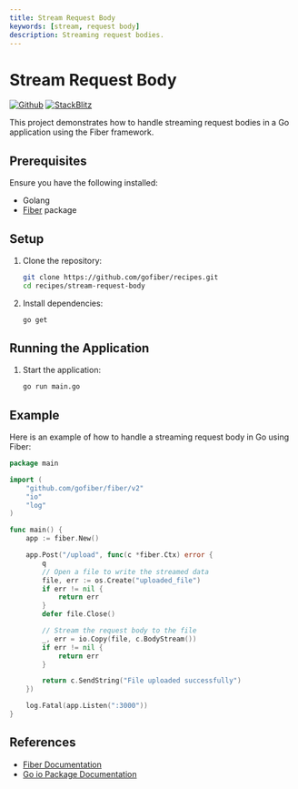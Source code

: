 ```yaml
---
title: Stream Request Body
keywords: [stream, request body]
description: Streaming request bodies.
---
```


# Stream Request Body

[![Github](https://img.shields.io/static/v1?label=&message=Github&color=2ea44f&style=for-the-badge&logo=github)](https://github.com/gofiber/recipes/tree/master/stream-request-body) [![StackBlitz](https://img.shields.io/static/v1?label=&message=StackBlitz&color=2ea44f&style=for-the-badge&logo=StackBlitz)](https://stackblitz.com/github/gofiber/recipes/tree/master/stream-request-body)

This project demonstrates how to handle streaming request bodies in a Go application using the Fiber framework.

## Prerequisites

Ensure you have the following installed:

- Golang
- [Fiber](https://github.com/gofiber/fiber) package

## Setup

1. Clone the repository:

   ```sh
   git clone https://github.com/gofiber/recipes.git
   cd recipes/stream-request-body
   ```

2. Install dependencies:
   ```sh
   go get
   ```

## Running the Application

1. Start the application:
   ```sh
   go run main.go
   ```

## Example

Here is an example of how to handle a streaming request body in Go using Fiber:

```go
package main

import (
    "github.com/gofiber/fiber/v2"
    "io"
    "log"
)

func main() {
    app := fiber.New()

    app.Post("/upload", func(c *fiber.Ctx) error {
        q
        // Open a file to write the streamed data
        file, err := os.Create("uploaded_file")
        if err != nil {
            return err
        }
        defer file.Close()

        // Stream the request body to the file
        _, err = io.Copy(file, c.BodyStream())
        if err != nil {
            return err
        }

        return c.SendString("File uploaded successfully")
    })

    log.Fatal(app.Listen(":3000"))
}
```

## References

- [Fiber Documentation](https://docs.gofiber.io)
- [Go io Package Documentation](https://pkg.go.dev/io)
